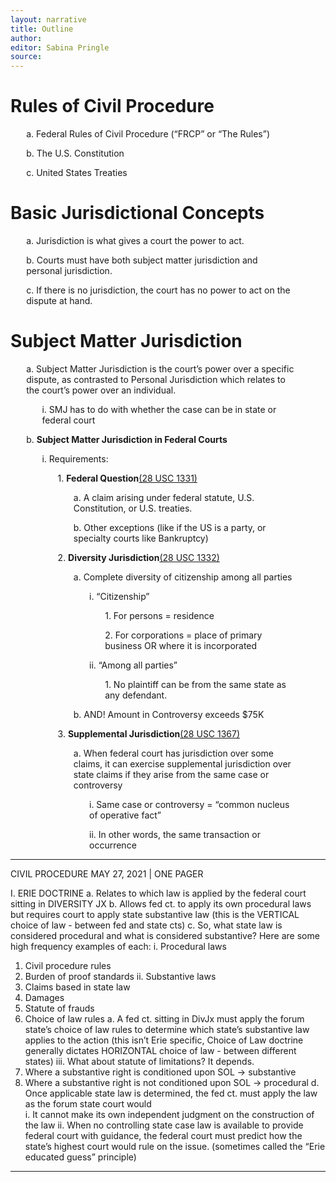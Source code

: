 ```yaml
---
layout: narrative
title: Outline
author:
editor: Sabina Pringle
source:
---
```


# Rules of Civil Procedure

<p style="margin-left:5%; margin-right:10%;">a. Federal Rules of Civil Procedure (“FRCP” or “The Rules”)</p>

<p style="margin-left:5%; margin-right:10%;">b. The U.S. Constitution</p>

<p style="margin-left:5%; margin-right:10%;">c. United States Treaties</p>

# Basic Jurisdictional Concepts

<p style="margin-left:5%; margin-right:10%;">a.	Jurisdiction is what gives a court the power to act.</p>

<p style="margin-left:5%; margin-right:10%;">b.	Courts must have both subject matter jurisdiction and personal jurisdiction.</p>

<p style="margin-left:5%; margin-right:10%;">c.	If there is no jurisdiction, the court has no power to act on the dispute at hand.</p>

# Subject Matter Jurisdiction

<p style="margin-left:5%; margin-right:10%;">a.	Subject Matter Jurisdiction is the court’s power over a specific dispute, as contrasted to Personal Jurisdiction which relates to the court’s power over an individual.</p>

<p style="margin-left:10%; margin-right:10%;">i.	SMJ has to do with whether the case can be in state or federal court</p>

<p style="margin-left:5%; margin-right:10%;">b. <b>Subject Matter Jurisdiction in Federal Courts</b></p>

<p style="margin-left:10%; margin-right:10%;">i. Requirements:</p>

<p style="margin-left:15%; margin-right:10%;">1.	<b>Federal Question</b><a href="https://www.law.cornell.edu/uscode/text/28/1331">(28 USC 1331)</a></p>

<p style="margin-left:20%; margin-right:10%;">a.	A claim arising under federal statute, U.S. Constitution, or U.S. treaties.</p>

<p style="margin-left:20%; margin-right:10%;">b.	Other exceptions (like if the US is a party, or specialty courts like Bankruptcy)</p>

<p style="margin-left:15%; margin-right:10%;">2.	<b>Diversity Jurisdiction</b><a href="https://www.law.cornell.edu/uscode/text/28/1332">(28 USC 1332)</a></p>

<p style="margin-left:20%; margin-right:10%;">a.	Complete diversity of citizenship among all parties</p>

<p style="margin-left:25%; margin-right:10%;">i.	“Citizenship”</p>

<p style="margin-left:30%; margin-right:10%;">1.	For persons = residence</p>

<p style="margin-left:30%; margin-right:10%;">2.	For corporations = place of primary business OR where it is incorporated</p>

<p style="margin-left:25%; margin-right:10%;">ii.	“Among all parties”</p>

<p style="margin-left:30%; margin-right:10%;">1.	No plaintiff can be from the same state as any defendant.</p>

<p style="margin-left:20%; margin-right:10%;">b.	AND! Amount in Controversy exceeds $75K</p>

<p style="margin-left:15%; margin-right:10%;">3.	<b>Supplemental Jurisdiction</b><a href="https://www.law.cornell.edu/uscode/text/28/1367">(28 USC 1367)</a></p>

<p style="margin-left:20%; margin-right:10%;">a.	When federal court has jurisdiction over some claims, it can exercise supplemental jurisdiction over state claims if they arise from the same case or controversy</p>

<p style="margin-left:25%; margin-right:10%;">i.	Same case or controversy = “common nucleus of operative fact”</p>

<p style="margin-left:25%; margin-right:10%;">ii.	In other words, the same transaction or occurrence</p>

---

CIVIL PROCEDURE
MAY 27, 2021 | ONE PAGER

I.	ERIE DOCTRINE
a.	Relates to which law is applied by the federal court sitting in DIVERSITY JX
b.	Allows fed ct. to apply its own procedural laws but requires court to apply state substantive law (this is the VERTICAL choice of law - between fed and state cts)
c.	So, what state law is considered procedural and what is considered substantive? Here are some high frequency examples of each:
i.	Procedural laws
1.	Civil procedure rules
2.	Burden of proof standards
ii.	Substantive laws
1.	Claims based in state law
2.	Damages
3.	Statute of frauds
4.	Choice of law rules
a.	A fed ct. sitting in DivJx must apply the forum state’s choice of law rules to determine which state’s substantive law applies to the action (this isn’t Erie specific, Choice of Law doctrine generally dictates HORIZONTAL choice of law - between different states)
iii.	What about statute of limitations? It depends.
1.	Where a substantive right is conditioned upon SOL -> substantive
2.	Where a substantive right is not conditioned upon SOL -> procedural
d.	Once applicable state law is determined, the fed ct. must apply the law as the forum state court would        
i.	It cannot make its own independent judgment on the construction of the law
ii.	When no controlling state case law is available to provide federal court with guidance, the federal court must predict how the state’s highest court would rule on the issue. (sometimes called the “Erie educated guess” principle)

---
